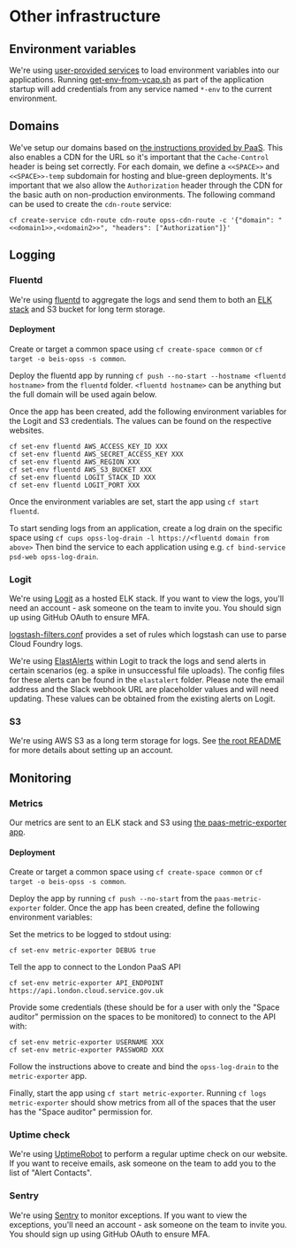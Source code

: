 # Other infrastructure

## Environment variables

We're using [user-provided services](https://docs.cloudfoundry.org/devguide/services/user-provided.html#deliver-service-credentials-to-an-app) to load environment variables into our applications.
Running [get-env-from-vcap.sh](./env/get-env-from-vcap.sh) as part of the application startup will add credentials from any service named `*-env` to the current environment.


## Domains

We've setup our domains based on [the instructions provided by PaaS](https://docs.cloud.service.gov.uk/deploying_services/use_a_custom_domain).
This also enables a CDN for the URL so it's important that the `Cache-Control` header is being set correctly.
For each domain, we define a `<<SPACE>>` and `<<SPACE>>-temp` subdomain for hosting and blue-green deployments.
It's important that we also allow the `Authorization` header through the CDN for the basic auth on non-production environments.
The following command can be used to create the `cdn-route` service:

    cf create-service cdn-route cdn-route opss-cdn-route -c '{"domain": "<<domain1>>,<<domain2>>", "headers": ["Authorization"]}'


## Logging

### Fluentd

We're using [fluentd](https://www.fluentd.org/) to aggregate the logs and send them to both an [ELK stack](https://www.elastic.co/elk-stack) and S3 bucket for long term storage.

#### Deployment

Create or target a common space using `cf create-space common` or `cf target -o beis-opss -s common`.

Deploy the fluentd app by running `cf push --no-start --hostname <fluentd hostname>` from the `fluentd` folder.
`<fluentd hostname>` can be anything but the full domain will be used again below.

Once the app has been created, add the following environment variables for the Logit and S3 credentials.
The values can be found on the respective websites.

    cf set-env fluentd AWS_ACCESS_KEY_ID XXX
    cf set-env fluentd AWS_SECRET_ACCESS_KEY XXX
    cf set-env fluentd AWS_REGION XXX
    cf set-env fluentd AWS_S3_BUCKET XXX
    cf set-env fluentd LOGIT_STACK_ID XXX
    cf set-env fluentd LOGIT_PORT XXX

Once the environment variables are set, start the app using `cf start fluentd`.

To start sending logs from an application, create a log drain on the specific space using `cf cups opss-log-drain -l https://<fluentd domain from above>`
Then bind the service to each application using e.g. `cf bind-service psd-web opss-log-drain`.


### Logit

We're using [Logit](https://logit.io) as a hosted ELK stack.
If you want to view the logs, you'll need an account - ask someone on the team to invite you.
You should sign up using GitHub OAuth to ensure MFA.

[logstash-filters.conf](./logstash-filters.conf) provides a set of rules which logstash can use to parse Cloud Foundry logs.

We're using [ElastAlerts](https://github.com/Yelp/elastalert) within Logit to track the logs and send alerts in certain scenarios (eg. a spike in unsuccessful file uploads). 
The config files for these alerts can be found in the `elastalert` folder. 
Please note the email address and the Slack webhook URL are placeholder values and will need updating. These values can be obtained from the existing alerts on Logit.


### S3

We're using AWS S3 as a long term storage for logs.
See [the root README](../README.md#amazon-web-services) for more details about setting up an account.


## Monitoring

### Metrics

Our metrics are sent to an ELK stack and S3 using [the paas-metric-exporter app](./paas-metric-exporter).


#### Deployment

Create or target a common space using `cf create-space common` or `cf target -o beis-opss -s common`.

Deploy the app by running `cf push --no-start` from the `paas-metric-exporter` folder.
Once the app has been created, define the following environment variables:

Set the metrics to be logged to stdout using:
    
    cf set-env metric-exporter DEBUG true

Tell the app to connect to the London PaaS API

    cf set-env metric-exporter API_ENDPOINT https://api.london.cloud.service.gov.uk

Provide some credentials (these should be for a user with only the "Space auditor" permission on the spaces to be monitored) to connect to the API with:

    cf set-env metric-exporter USERNAME XXX
    cf set-env metric-exporter PASSWORD XXX

Follow the instructions above to create and bind the `opss-log-drain` to the `metric-exporter` app.

Finally, start the app using `cf start metric-exporter`.
Running `cf logs metric-exporter` should show metrics from all of the spaces that the user has the "Space auditor" permission for.


### Uptime check

We're using [UptimeRobot](https://uptimerobot.com) to perform a regular uptime check on our website.
If you want to receive emails, ask someone on the team to add you to the list of "Alert Contacts".


### Sentry

We're using [Sentry](https://sentry.io) to monitor exceptions.
If you want to view the exceptions, you'll need an account - ask someone on the team to invite you.
You should sign up using GitHub OAuth to ensure MFA.
